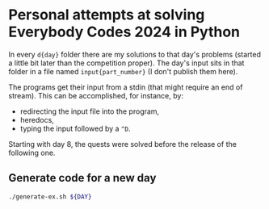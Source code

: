# Personal attempts at solving Everybody Codes 2024 in Python

In every `d{day}` folder there are my solutions to that day's problems (started a little bit later than the competition proper).
The day's input sits in that folder in a file named `input{part_number}` (I don't publish them here).

The programs get their input from a stdin (that might require an end of stream).
This can be accomplished, for instance, by:

- redirecting the input file into the program,
- heredocs,
- typing the input followed by a `^D`.

Starting with day 8, the quests were solved before the release of the following one.

## Generate code for a new day
```sh
./generate-ex.sh ${DAY}
```
